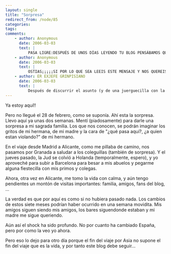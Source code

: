 ```yaml
---
layout: single
title: "Sorpresa"
redirect_from: /node/85
categories:
tags: 
comments: 
    - author: Anonymous
      date: 2006-03-03
      text: |
          PASA LIGRE:DESPUÉS DE UNOS DÍAS LEYENDO TU BLOG PENSÁBAMOS QUE VUESTRA VUELTA A CASA ERA CUESTIÓN DE UNA VACILADA ,PERO VEMOS QUE ES CIERTO QUE DESPUÉS DE 7 MESES POR ASIA, HABÉIS HEHO LA MOCHILA PARA VOLVER. QUE NO OS QUEPA DUDA QUE AKI TAMBIÉN TENDRÉIS, SORPRESAS, PELEAS, Y MUCHO MUCHO VIAJE, POR QUE HASTA EN CASA, DONDE MAS GENTE TIENES QUE TE QUIERE, HASTA AHÍ TIENES QUE ESTAS VIAJANDO Y HACIENDO DE MOCHILERO, ASÍ K EN ESTA NUEVA ANDANZA OS DESEAMOS SUERTE. ME IMAGINO QUE HABRÉIS TENIDO VUESTRAS RAZONES PARA RETOMAR EL CAMINO DE VUELTA Y ESAS, AS RAZÓN QUE HAYAN SIDO SOLO SON VUESTRAS, ASÍ QUE AHORA DISFRUTAR DE LOS RECUERDOS DE ASIA, Y DE LAS NUEVAS AVENTURAS QUE OS DEPARA EL REGRESO. ME ACUERDO QUE EN EL BUS QUE HACIA EL CAMINO DE CAMBOYA HACIA BANGKOK, TANTO LOURDES COMO YO OS DECÍAMOS QUE DEBÍAIS DE APROVECHAR PORQUE ERAIS MUY JÓVENES Y AHORA TAMBIEN SO DAMOS ESE CONSEJO ( SI ES QUE SOMOS NOSOTROS ALGUIEN PARA DAR CONSEJOS ) TENÉIS QUE APROVECHAR DE LA JUVENTUD, TANTO EN ASIA COMO AKI, ASÍ NADA ...... LEÑA AL MONO AKI O ALLÍ.POR LO DEMÁS DECIROS QUE SEGURAMENTE QUE VOLVAMOS PARA ASIA A FINALES DE ABRIL Y ES QUE LA CABRA TIRA SIEMPRE AL MONTE, Y COMO HEMOS AHORRADO UNAS PERILLAS Y HEMOS CAMBIADO LAS FECHAS DE VACATAS DE ESTE AÑO, NOS VAMOS PARA LAOS EL 28 DE ABRIL, ASÍ K DESDE AKI OS PEDIMOS AYUDA, DE LUGARES QUE VISITAR, DE COMO MOVERNOS, VAMOS QUE NOS DIGÁIS COMO NOS LO TENEMOS QUE MONTAR.BUENO NOS DESPEDIMOS ESPERANDO QUE NOS ESCRIBÁIS CON ALGUNA INFORMACIÓN DE LAOS, POR LO DEMÁS ESPERAMOS QUE SIGÁIS BIEN Y ALEGRES COMO OS CONOCIMOS.UN SALUD.SALUDA G U R PD : ESTA ES LA TRECERA VEZ QUE INTENTAMOS ESCRIBIROS, PERO NOSE POR QUE KOJONES NOS DEVUELVE EL MENSAJE, SERA QUE EL BOLG LO TENEIS INTERVENIDO POR LA CIA, POR EL MOSAD, POR EL CESID, POR KGB, POR KIEN ???????  
    - author: Anonymous
      date: 2006-03-03
      text: |
          OSTIAS¡¡¡¡¡SI POR LO QUE SEA LEEIS ESTE MENSAJE Y NOS QUEREIS ESCRIBIR ESTA ES NUESTRA DIRECCION DE IMAILmorgola1@euskalnet.net  
    - author: ER EXJEFE GRINPISIANO
      date: 2006-03-03
      text: |
          Después de discurrir el asunto (y de una juerguecilla con la parte del ligre granaina) me he decidido a escribir una lineas al personaje de los personajes. Es un fenómeno (como diría el Fary) y pienso que deberiamos de meditar: cuando se clonen personas &quot;humanas&quot; (como dicen algunos)tendrían que copiar la sonrisa y las ganas de vivir del ligre (las que tiene y las que reparte).Este es un tío y no el del anuncio de colonia.Se te quiere por lo que eres:UNICO.  
---
```

Ya estoy aquí!!  

Pero no llegué el 28 de febrero, como se suponía. Ahí esta la sorpresa. Llevo aquí ya unas dos semanas. Mentí (piadosamente) para darle una sorpresa a mi sagrada familia. Los que nos conocen, se podrán imaginar los gritos de mi hermana, de mi madre y la cara de "¿qué pasa aquí?, ¿a quien estan violando?" de mi hermano.  

En el viaje desde Madrid a Alicante, como me pillaba de camino, nos pasamos por Granada a saludar a los coleguillas (también de sorpresa). Y el jueves pasado, la Jud se colvió a Holanda (temporalmente, espero), y yo aproveché para subir a Barcelona para besar a mis abuelos y pegarme alguna fiestecilla con mis primos y colegas.  

Ahora, otra vez en Alicante, me tomo la vida con calma, y aún tengo pendientes un montón de visitas importantes: familia, amigos, fans del blog, ...  

La verdad es que por aquí es como si no hubiera pasado nada. Los cambios de estos siete meses podrían haber ocurrido en una semana movidita. Mis amigos siguen siendo mis amigos, los bares siguendonde estaban y mi madre me sigue queriendo.  

Aún así el shock ha sido profundo. No por cuanto ha cambiado España, pero por como la veo yo ahora.  

Pero eso lo dejo para otro día porque el fin del viaje por Asia no supone el fin del viaje que es la vida, y por tanto este blog debe seguir...
